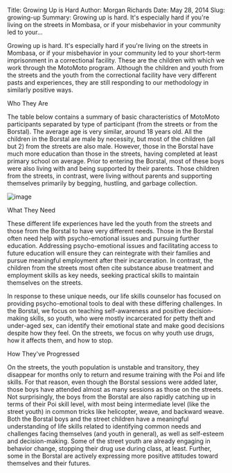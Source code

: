 Title: Growing Up is Hard
Author: Morgan Richards
Date: May 28, 2014
Slug: growing-up
Summary: Growing up is hard. It's especially hard if you're living on the
streets in Mombasa, or if your misbehavior in your community led to
your...

Growing up is hard. It's especially hard if you're living on the streets
in Mombasa, or if your misbehavior in your community led to your
short-term imprisonment in a correctional facility. These are the
children with which we work through the MotoMoto program. Although the
children and youth from the streets and the youth from the correctional
facility have very different pasts and experiences, they are still
responding to our methodology in similarly positive ways.

Who They Are

The table below contains a summary of basic characteristics of MotoMoto
participants separated by type of participant (from the streets or from
the Borstal). The average age is very similar, around 18 years old. All
the children in the Borstal are male by necessity, but most of the
children (all but 2) from the streets are also male. However, those in
the Borstal have much more education than those in the streets, having
completed at least primary school on average. Prior to entering the
Borstal, most of these boys were also living with and being supported by
their parents. Those children from the streets, in contrast, were living
without parents and supporting themselves primarily by begging,
hustling, and garbage collection.

![image](images/blog/growing-up1.webp)

What They Need

These different life experiences have led the youth from the streets and
those from the Borstal to have very different needs. Those in the
Borstal often need help with psycho-emotional issues and pursuing
further education. Addressing psycho-emotional issues and facilitating
access to future education will ensure they can reintegrate with their
families and pursue meaningful employment after their incarceration. In
contrast, the children from the streets most often cite substance abuse
treatment and employment skills as key needs, seeking practical skills
to maintain themselves on the streets.

In response to these unique needs, our life skills counselor has focused
on providing psycho-emotional tools to deal with these differing
challenges. In the Borstal, we focus on teaching self-awareness and
positive decision-making skills, so youth, who were mostly incarcerated
for petty theft and under-aged sex, can identify their emotional state
and make good decisions despite how they feel. On the streets, we focus
on why youth use drugs, how it affects them, and how to stop.

How They've Progressed

On the streets, the youth population is unstable and transitory, they
disappear for months only to return and resume training with the Poi and
life skills. For that reason, even though the Borstal sessions were
added later, those boys have attended almost as many sessions as those
on the streets. Not surprisingly, the boys from the Borstal are also
rapidly catching up in terms of their Poi skill level, with most being
intermediate level (like the street youth) in common tricks like
helicopter, weave, and backward weave. Both the Borstal boys and the
street children have a meaningful understanding of life skills related
to identifying common needs and challenges facing themselves (and youth
in general), as well as self-esteem and decision-making. Some of the
street youth are already engaging in behavior change, stopping their
drug use during class, at least. Further, some in the Borstal are
actively expressing more positive attitudes toward themselves and their
futures.
